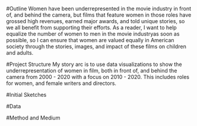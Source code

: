 #Outline
Women have been underrepresented in the movie industry in front of, and behind the camera, but films that feature women in those roles have grossed high revenues, earned major awards, and told unique stories, so we all benefit from supporting their efforts. 
As a reader, I want to help equalize the number of women to men in the movie industryas soon as possible, so I can ensure that women are valued equally in American society through the stories, images, and impact of these films on children and adults.  

#Project Structure
My story arc is to use data visualizations to show the underrepresentation of women in film, both in front of, and behind the camera from 2000 - 2020 with a focus on 2010 - 2020. This includes roles for women, and female writers and directors.  


#Initial Sketches





#Data 




#Method and Medium
